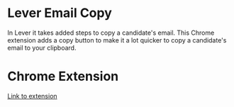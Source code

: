 # Lever Email Copy
In Lever it takes added steps to copy a candidate's email. This Chrome extension adds a copy button to make it a lot quicker to copy a candidate's email to your clipboard.

# Chrome Extension
[Link to extension](https://chrome.google.com/webstore/detail/lever-email-copy/fmclldfdianbojkbnaalmlkncamggafc?hl=en)
